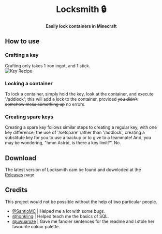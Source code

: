 <div align="center">

# Locksmith 🔒

**Easily lock containers in Minecraft**
 
</div>

## How to use

### Crafting a key
Crafting only takes 1 iron ingot, and 1 stick.<br>
![Key Recipe](https://cdn.upload.systems/uploads/nhv8sooY.png)

### Locking a container
To lock a container, simply hold the key, look at the container, and execute '/addlock'; this will add a lock to the container, provided ~~you didn't somehow mess something up~~ no errors.

### Creating spare keys
Creating a spare key follows similar steps to creating a regular key, with one key difference; the use of '/setspare' rather than '/addlock', creating a substitute key for you to use a backup or to give to a teammate! And, you may be wondering, "hmm Astrid, is there a key limit?". No.

## Download

The latest version of Locksmith cam be found and downloded at the [Releases](https://github.com/astridlol/Locksmith/releases) page

## Credits

This project would not be possible without the help of two particular people.

- [@SantioMC](https://github.com/SantioMC/) | Helped me a lot with some bugs.
- [@honkling](https://github.com/honkling/) | Helped teach me the basics of SQL.
- [@uwuaroze](htpps://github.com/UwUAroze) | Gave me fancier sentences for the readme and I stole her favourite colour palette.
